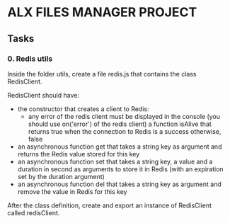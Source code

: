 # ALX FILES MANAGER PROJECT

## Tasks

### 0. Redis utils

Inside the folder utils, create a file redis.js that contains the class RedisClient.

RedisClient should have:

- the constructor that creates a client to Redis:
    - any error of the redis client must be displayed in the console (you should use on('error') of the redis  client)
a function isAlive that returns true when the connection to Redis is a success otherwise, false
- an asynchronous function get that takes a string key as argument and returns the Redis value stored for this key
- an asynchronous function set that takes a string key, a value and a duration in second as arguments to store it in Redis (with an expiration set by the duration argument)
- an asynchronous function del that takes a string key as argument and remove the value in Redis for this key

After the class definition, create and export an instance of RedisClient called redisClient.